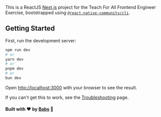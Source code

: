 This is a ReactJS [Next.js](https://nextjs.org) project for the Teach For All Frontend Engineer Exercise, bootstrapped using [`@react-native-community/cli`](https://github.com/react-native-community/cli).

## Getting Started

First, run the development server:

```bash
npm run dev
# or
yarn dev
# or
pnpm dev
# or
bun dev
```

Open [http://localhost:3000](http://localhost:3000) with your browser to see the result.

If you can't get this to work, see the [Troubleshooting](https://reactnative.dev/docs/troubleshooting) page.

#### Built with ❤️ by [Babs](https://github.com/devbabs) 🥂